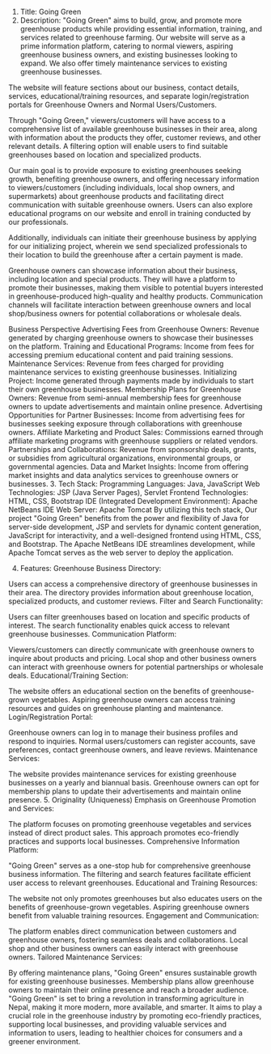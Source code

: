 1. Title: Going Green
2. Description:
"Going Green" aims to build, grow, and promote more greenhouse products while providing essential information, training, and services related to greenhouse farming. Our website will serve as a prime information platform, catering to normal viewers, aspiring greenhouse business owners, and existing businesses looking to expand. We also offer timely maintenance services to existing greenhouse businesses.

The website will feature sections about our business, contact details, services, educational/training resources, and separate login/registration portals for Greenhouse Owners and Normal Users/Customers.

Through "Going Green," viewers/customers will have access to a comprehensive list of available greenhouse businesses in their area, along with information about the products they offer, customer reviews, and other relevant details. A filtering option will enable users to find suitable greenhouses based on location and specialized products.

Our main goal is to provide exposure to existing greenhouses seeking growth, benefiting greenhouse owners, and offering necessary information to viewers/customers (including individuals, local shop owners, and supermarkets) about greenhouse products and facilitating direct communication with suitable greenhouse owners. Users can also explore educational programs on our website and enroll in training conducted by our professionals.

Additionally, individuals can initiate their greenhouse business by applying for our initializing project, wherein we send specialized professionals to their location to build the greenhouse after a certain payment is made.

Greenhouse owners can showcase information about their business, including location and special products. They will have a platform to promote their businesses, making them visible to potential buyers interested in greenhouse-produced high-quality and healthy products. Communication channels will facilitate interaction between greenhouse owners and local shop/business owners for potential collaborations or wholesale deals.

Business Perspective
Advertising Fees from Greenhouse Owners: Revenue generated by charging greenhouse owners to showcase their businesses on the platform.
Training and Educational Programs: Income from fees for accessing premium educational content and paid training sessions.
Maintenance Services: Revenue from fees charged for providing maintenance services to existing greenhouse businesses.
Initializing Project: Income generated through payments made by individuals to start their own greenhouse businesses.
Membership Plans for Greenhouse Owners: Revenue from semi-annual membership fees for greenhouse owners to update advertisements and maintain online presence.
Advertising Opportunities for Partner Businesses: Income from advertising fees for businesses seeking exposure through collaborations with greenhouse owners.
Affiliate Marketing and Product Sales: Commissions earned through affiliate marketing programs with greenhouse suppliers or related vendors.
Partnerships and Collaborations: Revenue from sponsorship deals, grants, or subsidies from agricultural organizations, environmental groups, or governmental agencies.
Data and Market Insights: Income from offering market insights and data analytics services to greenhouse owners or businesses.
3. Tech Stack:
Programming Languages: Java, JavaScript
Web Technologies: JSP (Java Server Pages), Servlet
Frontend Technologies: HTML, CSS, Bootstrap
IDE (Integrated Development Environment): Apache NetBeans IDE
Web Server: Apache Tomcat
By utilizing this tech stack, Our project "Going Green" benefits from the power and flexibility of Java for server-side development, JSP and servlets for dynamic content generation, JavaScript for interactivity, and a well-designed frontend using HTML, CSS, and Bootstrap. The Apache NetBeans IDE streamlines development, while Apache Tomcat serves as the web server to deploy the application.

4. Features:
Greenhouse Business Directory:

Users can access a comprehensive directory of greenhouse businesses in their area.
The directory provides information about greenhouse location, specialized products, and customer reviews.
Filter and Search Functionality:

Users can filter greenhouses based on location and specific products of interest.
The search functionality enables quick access to relevant greenhouse businesses.
Communication Platform:

Viewers/customers can directly communicate with greenhouse owners to inquire about products and pricing.
Local shop and other business owners can interact with greenhouse owners for potential partnerships or wholesale deals.
Educational/Training Section:

The website offers an educational section on the benefits of greenhouse-grown vegetables.
Aspiring greenhouse owners can access training resources and guides on greenhouse planting and maintenance.
Login/Registration Portal:

Greenhouse owners can log in to manage their business profiles and respond to inquiries.
Normal users/customers can register accounts, save preferences, contact greenhouse owners, and leave reviews.
Maintenance Services:

The website provides maintenance services for existing greenhouse businesses on a yearly and biannual basis.
Greenhouse owners can opt for membership plans to update their advertisements and maintain online presence.
5. Originality (Uniqueness)
Emphasis on Greenhouse Promotion and Services:

The platform focuses on promoting greenhouse vegetables and services instead of direct product sales.
This approach promotes eco-friendly practices and supports local businesses.
Comprehensive Information Platform:

"Going Green" serves as a one-stop hub for comprehensive greenhouse business information.
The filtering and search features facilitate efficient user access to relevant greenhouses.
Educational and Training Resources:

The website not only promotes greenhouses but also educates users on the benefits of greenhouse-grown vegetables.
Aspiring greenhouse owners benefit from valuable training resources.
Engagement and Communication:

The platform enables direct communication between customers and greenhouse owners, fostering seamless deals and collaborations.
Local shop and other business owners can easily interact with greenhouse owners.
Tailored Maintenance Services:

By offering maintenance plans, "Going Green" ensures sustainable growth for existing greenhouse businesses.
Membership plans allow greenhouse owners to maintain their online presence and reach a broader audience.
"Going Green" is set to bring a revolution in transforming agriculture in Nepal, making it more modern, more available, and smarter. It aims to play a crucial role in the greenhouse industry by promoting eco-friendly practices, supporting local businesses, and providing valuable services and information to users, leading to healthier choices for consumers and a greener environment.
